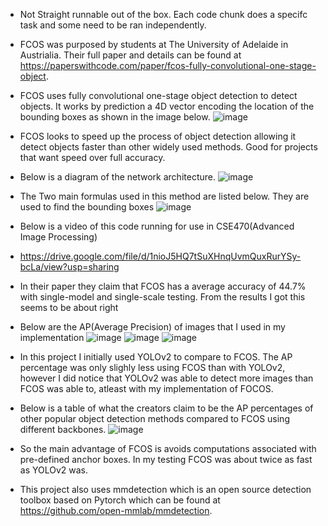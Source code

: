 

* Not Straight runnable out of the box. Each code chunk does a specifc task and some need to be ran independently.

* FCOS was purposed by students at The University of Adelaide in Austrialia. Their full paper and details can be found at https://paperswithcode.com/paper/fcos-fully-convolutional-one-stage-object.

* FCOS uses fully convolutional one-stage object detection to detect objects. It works by prediction a 4D vector encoding the location of the bounding boxes as shown in the image below.
![image](https://github.com/WillieBall/Image-Detection-Using-FCOS/assets/47549002/7f3c0d5e-8039-4f1a-86be-ffcd838555e2)

* FCOS looks to speed up the process of object detection allowing it detect objects faster than other widely used methods. Good for projects that want speed over full accuracy.
* Below is a diagram of the network architecture.
![image](https://github.com/WillieBall/Image-Detection-Using-FCOS/assets/47549002/a1e28b8a-2133-43de-b73d-7baf3bbb5c81)

* The Two main formulas used in this method are listed below. They are used to find the bounding boxes
![image](https://github.com/WillieBall/Image-Detection-Using-FCOS/assets/47549002/756e9538-f731-4d45-b33c-2f62976a797f)

* Below is a video of this code running for use in CSE470(Advanced Image Processing)
* https://drive.google.com/file/d/1nioJ5HQ7tSuXHnqUvmQuxRurYSy-bcLa/view?usp=sharing

* In their paper they claim that FCOS has a average accuracy of 44.7% with single-model and single-scale testing. From the results I got this seems to be about right
* Below are the AP(Average Precision) of images that I used in my implementation
![image](https://github.com/WillieBall/Image-Detection-Using-FCOS/assets/47549002/1b1cea60-deda-4c88-a204-5e64fe2efc95)
![image](https://github.com/WillieBall/Image-Detection-Using-FCOS/assets/47549002/7c39313f-bf8d-4290-bf98-0137c8f7f668)
![image](https://github.com/WillieBall/Image-Detection-Using-FCOS/assets/47549002/2cd62a4d-45db-4ab9-a54a-c728ea069908)

* In this project I initially used YOLOv2 to compare to FCOS. The AP percentage was only slighly less using FCOS than with YOLOv2, however I did notice that YOLOv2 was able to detect more images than FCOS was able to, atleast with my implementation of FOCOS.
* Below is a table of what the creators claim to be the AP percentages of other popular object detection methods compared to FCOS using different backbones.
![image](https://github.com/WillieBall/Image-Detection-Using-FCOS/assets/47549002/63237255-bf20-4105-92d7-55b250f514be)

* So the main advantage of FCOS is avoids computations associated with pre-defined anchor boxes. In my testing FCOS was about twice as fast as YOLOv2 was.

* This project also uses mmdetection which is an open source detection toolbox based on Pytorch which can be found at https://github.com/open-mmlab/mmdetection.




